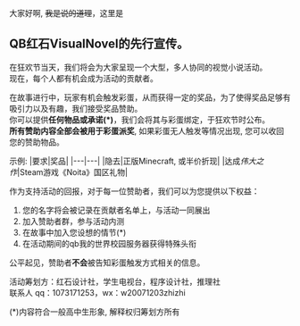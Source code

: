 大家好啊, ~~我是说的道理~~，这里是
## QB红石VisualNovel的先行宣传。  
在狂欢节当天，我们将会为大家呈现一个大型，多人协同的视觉小说活动。  
现在，每个人都有机会成为活动的贡献者。

在故事进行中，玩家有机会触发彩蛋，从而获得一定的奖品，为了使得奖品足够有吸引力以及有趣，我们接受奖品赞助。  
你可以提供**任何物品或承诺(*)**，我们会将其与彩蛋绑定，于狂欢节时公布。  
**所有赞助内容全部会被用于彩蛋派奖**, 如果彩蛋无人触发等情况出现, 您可以收回您的赞助物品。

示例: 
|要求|奖品|
|---|---|
|隐去|正版Minecraft, 或半价折现|
|达成*伟大之作*|Steam游戏《Noita》国区礼物|


作为支持活动的回报，对于每一位赞助者，我们可以为您提供以下权益：
1. 您的名字将会被记录在贡献者名单上，与活动一同展出
2. 加入赞助者群，参与活动内测
3. 在故事中加入您设想的情节(*)
4. 在活动期间的qb我的世界校园服务器获得特殊头衔

公平起见，赞助者**不会**被告知彩蛋触发方式相关的信息。

活动筹划方：红石设计社，学生电视台，程序设计社，推理社  
联系人  qq：1073171253，wx：w20071203zhizhi

(*)内容符合一般高中生形象, 解释权归筹划方所有